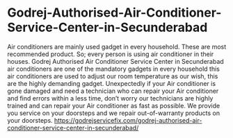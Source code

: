 # Godrej-Authorised-Air-Conditioner-Service-Center-in-Secunderabad
Air conditioners are mainly used gadget in every household. These are most recommended product. So; every person is using air conditioner in their houses. Godrej Authorised Air Conditioner Service Center in Secunderabad air conditioners are one of the mandatory gadgets in every household this air conditioners are used to adjust our room temperature as our wish, this are the highly demanding gadget. Unexpectedly if your Air conditioner is gone damaged and need a technician who can repair your Air conditioner and find errors within a less time, don’t worry our technicians are highly trained and can repair your Air conditioner as fast as possible. We provide you service on your doorsteps and we repair out-of-warranty products on your doorsteps. https://godrejservicefix.com/godrej-authorised-air-conditioner-service-center-in-secunderabad/
